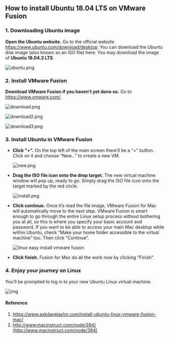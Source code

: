 ## How to install Ubuntu 18.04 LTS on VMware Fusion

### 1. Downloading Ubuntu image

**Open the Ubuntu website.** Go to the official website <https://www.ubuntu.com/download/desktop>. You can download the Ubuntu disk image (also known as an ISO file) here. You may download the image of **Ubuntu 18.04.2 LTS**.

![ubuntu.png](https://raw.githubusercontent.com/ve280/tutorials/master/images/cca039be3668470bbab84a3b8a1d1b6007650906cc5606b6e2663a7261ad9f8c.png)

### 2. Install VMware Fusion

**Download VMware Fusion if you haven't yet done so.** Go to https://www.vmware.com/.

![download.png](https://raw.githubusercontent.com/ve280/tutorials/master/images/1c57bc2f293f0f5a810849bdbc037de27a76bbf23939685755f083d5c9e8fce1.png)

![download2.png](https://raw.githubusercontent.com/ve280/tutorials/master/images/966da180161e7e563380df543696e84532342dd759b883ec23bfc6a2e51902fc.png)

![download3.png](https://raw.githubusercontent.com/ve280/tutorials/master/images/5712adb36c51e30f1746bc4521cb5c7b93b3f64589055b1cd01452c2d6ef2db4.png)

### 3. Install Ubuntu in VMware Fusion

- **Click "+".** On the top left of the main screen there’ll be a “+” button. Click on it and choose “New…” to create a new VM.

  ![new.png](https://raw.githubusercontent.com/ve280/tutorials/master/images/41465e3e8fffb25069dfb40e512c43f629554b8ce138412f9d0160324e9422ec.png)

- **Drag the ISO file icon onto the drop target.** The new virtual machine window will pop up, ready to go. Simply drag the ISO file icon onto the target marked by the red circle.

  ![install.png](https://raw.githubusercontent.com/ve280/tutorials/master/images/becf7dc8a799ba113eda87ce943bf596b2b5ea72287726fa7c643487a241efba.png)

- **Click continue.** Once it’s read the file image, VMware Fusion for Mac will automatically move to the next step.  VMware Fusion is smart enough to go through the entire Linux setup process without bothering you at all, so this is where you specify your basic account and password. If you want to be able to access your main Mac desktop while within Ubuntu, check “Make your home folder accessible to the virtual machine” too. Then click “Continue”.

  ![linux easy install vmware fusion](https://raw.githubusercontent.com/ve280/tutorials/master/images/3be88813b14a481e3c9477ed6a6ac9f6c66320a267eeff10e0a43eaee2bc7d01.png)

- **Click finish.** Fusion for Mac do all the work now by clicking “Finish”.

### 4. Enjoy your journey on Linux

You’ll be prompted to log in to your new Ubuntu Linux virtual machine. 

![img](https://raw.githubusercontent.com/ve280/tutorials/master/images/30210583be3453983e46fb1e868f4da143b6e3711ec6f91279b5d663158aafaa.jpg)

#### Reference

1. https://www.askdavetaylor.com/install-ubuntu-linux-vmware-fusion-mac/
2. http://www.macinstruct.com/node/394](http://www.macinstruct.com/node/394)